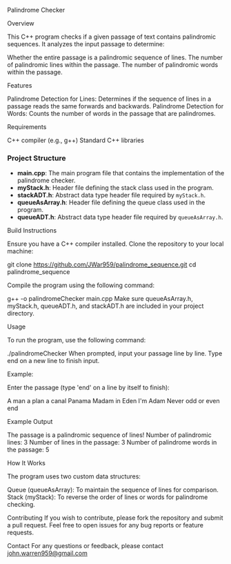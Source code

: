 Palindrome Checker

Overview

This C++ program checks if a given passage of text contains palindromic sequences. It analyzes the input passage to determine:

Whether the entire passage is a palindromic sequence of lines.
The number of palindromic lines within the passage.
The number of palindromic words within the passage.

Features

Palindrome Detection for Lines: Determines if the sequence of lines in a passage reads the same forwards and backwards.
Palindrome Detection for Words: Counts the number of words in the passage that are palindromes.

Requirements

C++ compiler (e.g., g++)
Standard C++ libraries

### Project Structure

- **main.cpp**: The main program file that contains the implementation of the palindrome checker.
- **myStack.h**: Header file defining the stack class used in the program.
- **stackADT.h**: Abstract data type header file required by `myStack.h`.
- **queueAsArray.h**: Header file defining the queue class used in the program.
- **queueADT.h**: Abstract data type header file required by `queueAsArray.h`.

Build Instructions

Ensure you have a C++ compiler installed.
Clone the repository to your local machine:

git clone https://github.com/JWar959/palindrome_sequence.git
cd palindrome_sequence

Compile the program using the following command:

g++ -o palindromeChecker main.cpp
Make sure queueAsArray.h, myStack.h, queueADT.h, and stackADT.h are included in your project directory.

Usage

To run the program, use the following command:

./palindromeChecker
When prompted, input your passage line by line. Type end on a new line to finish input.

Example:

Enter the passage (type 'end' on a line by itself to finish):

A man a plan a canal Panama
Madam in Eden I'm Adam
Never odd or even
end

Example Output

The passage is a palindromic sequence of lines!
Number of palindromic lines: 3
Number of lines in the passage: 3
Number of palindrome words in the passage: 5

How It Works

The program uses two custom data structures:

Queue (queueAsArray): To maintain the sequence of lines for comparison.
Stack (myStack): To reverse the order of lines or words for palindrome checking.

Contributing
If you wish to contribute, please fork the repository and submit a pull request. Feel free to open issues for any bug reports or feature requests.

Contact
For any questions or feedback, please contact john.warren959@gmail.com
